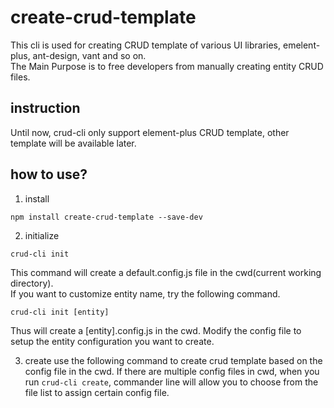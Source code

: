 # create-crud-template
This cli is used for creating CRUD template of various UI libraries, emelent-plus, ant-design, vant and so on.  
The Main Purpose is to free developers from manually creating entity CRUD files.

## instruction
Until now, crud-cli only support element-plus CRUD template, other template will be available later.

## how to use?
1. install
```
npm install create-crud-template --save-dev
```
2. initialize
```
crud-cli init
```
This command will create a default.config.js file in the cwd(current working directory).   
If you want to customize entity name, try the following command.
```
crud-cli init [entity]
```
Thus will create a [entity].config.js in the cwd. Modify the config file to setup the entity configuration you want to create.

3. create
use the following command to create crud template based on the config file in the cwd. If there are multiple config files in cwd, when you run `crud-cli create`, commander line will allow you to choose from the file list to assign certain config file.
